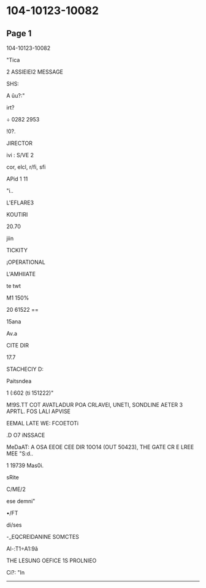 # 104-10123-10082

## Page 1

104-10123-10082

"Tica

2 ASSIEIEI2 MESSAGE

SHS:

A ûu?:"

irt?

÷ 0282 2953

!0?.

JIRECTOR

ivi : S/VE 2

cor, elcl, r/fi, sfi

APid 1 11

"i..

L'EFLARE3

KOUTIRI

20.70

jiin

TICKITY

¡OPERATIONAL

L'AMHIIATE

te twt

M1 150%

20 61522 ==

15ana

Av.a

CITE DIR

17.7

STACHECIY D:

Paitsndea

1 (:602 (ti 151222)"

M!9S.TT COT AVATLADUR POA CRLAVEI, UNETI, SONDLINE AETER 3 APRTL. FOS LALI APVISE

EEMAL LATE WE: FCOETOTi

.D O7 iNSSACE

MeDaAT: A OSA EEOE CEE DIR 10O14 (OUT 50423), THE GATE CR E LREE MEE "S:d..

1 19739 Mas0i.

sRite

C/ME/2

ese demni"

•/FT

di/ses

-_EQCREIDANINE SOMCTES

Al-:T1÷A1:9ã

THE LESUNG OEFICE 1S PROLNIEO

Ci?: "In

---

